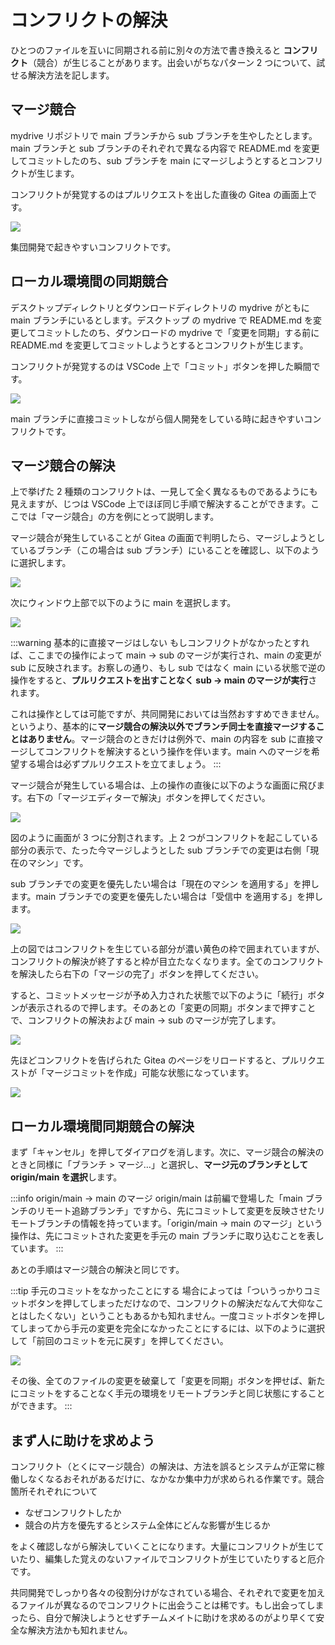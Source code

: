 # コンフリクトの解決

ひとつのファイルを互いに同期される前に別々の方法で書き換えると **コンフリクト**（競合）が生じることがあります。出会いがちなパターン 2 つについて、試せる解決方法を記します。

## マージ競合

mydrive リポジトリで main ブランチから sub ブランチを生やしたとします。main ブランチと sub ブランチのそれぞれで異なる内容で README.md を変更してコミットしたのち、sub ブランチを main にマージしようとするとコンフリクトが生じます。

コンフリクトが発覚するのはプルリクエストを出した直後の Gitea の画面上です。

![](https://md.trap.jp/uploads/upload_aa628555d654142ffdf76c8b43a46f49.png)

集団開発で起きやすいコンフリクトです。

## ローカル環境間の同期競合

デスクトップディレクトリとダウンロードディレクトリの mydrive がともに main ブランチにいるとします。デスクトップ の mydrive で README.md を変更してコミットしたのち、ダウンロードの mydrive で「変更を同期」する前に README.md を変更してコミットしようとするとコンフリクトが生じます。

コンフリクトが発覚するのは VSCode 上で「コミット」ボタンを押した瞬間です。

![](https://md.trap.jp/uploads/upload_73ce431131502cb43c47ce3fc6cfc8e6.png)

main ブランチに直接コミットしながら個人開発をしている時に起きやすいコンフリクトです。

## マージ競合の解決

上で挙げた 2 種類のコンフリクトは、一見して全く異なるものであるようにも見えますが、じつは VSCode 上でほぼ同じ手順で解決することができます。ここでは「マージ競合」の方を例にとって説明します。

マージ競合が発生していることが Gitea の画面で判明したら、マージしようとしているブランチ（この場合は sub ブランチ）にいることを確認し、以下のように選択します。

![](https://md.trap.jp/uploads/upload_14b7413805c4a73632564cbdb42c038d.png)

次にウィンドウ上部で以下のように main を選択します。

![](https://md.trap.jp/uploads/upload_30b467cd528ea092623a088464dd77a4.png)

:::warning 基本的に直接マージはしない
もしコンフリクトがなかったとすれば、ここまでの操作によって main → sub のマージが実行され、main の変更が sub に反映されます。お察しの通り、もし sub ではなく main にいる状態で逆の操作をすると、**プルリクエストを出すことなく sub → main のマージが実行**されます。

これは操作としては可能ですが、共同開発においては当然おすすめできません。というより、基本的に**マージ競合の解決以外でブランチ同士を直接マージすることはありません**。マージ競合のときだけは例外で、main の内容を sub に直接マージしてコンフリクトを解決するという操作を伴います。main へのマージを希望する場合は必ずプルリクエストを立てましょう。
:::

マージ競合が発生している場合は、上の操作の直後に以下のような画面に飛びます。右下の「マージエディターで解決」ボタンを押してください。

![](https://md.trap.jp/uploads/upload_5ede45435ef2a34b0d4a49055de64aa9.png)

図のように画面が 3 つに分割されます。上 2 つがコンフリクトを起こしている部分の表示で、たった今マージしようとした sub ブランチでの変更は右側「現在のマシン」です。

sub ブランチでの変更を優先したい場合は「現在のマシン を適用する」を押します。main ブランチでの変更を優先したい場合は「受信中 を適用する」を押します。

![](https://md.trap.jp/uploads/upload_30ed91bfe6bb4ff462639f7468f49a1e.png)

上の図ではコンフリクトを生じている部分が濃い黄色の枠で囲まれていますが、コンフリクトの解決が終了すると枠が目立たなくなります。全てのコンフリクトを解決したら右下の「マージの完了」ボタンを押してください。

すると、コミットメッセージが予め入力された状態で以下のように「続行」ボタンが表示されるので押します。そのあとの「変更の同期」ボタンまで押すことで、コンフリクトの解決および main → sub のマージが完了します。

![](https://md.trap.jp/uploads/upload_506a8fbe12ad1674ce0ffe73ce488a77.png)

先ほどコンフリクトを告げられた Gitea のページをリロードすると、プルリクエストが「マージコミットを作成」可能な状態になっています。

![](https://md.trap.jp/uploads/upload_4f4432cb1184ab5dde625f014cc7260d.png)

## ローカル環境間同期競合の解決

まず「キャンセル」を押してダイアログを消します。次に、マージ競合の解決のときと同様に「ブランチ > マージ…」と選択し、**マージ元のブランチとして origin/main を選択**します。

:::info origin/main → main のマージ
origin/main は前編で登場した「main ブランチのリモート追跡ブランチ」ですから、先にコミットして変更を反映させたリモートブランチの情報を持っています。「origin/main → main のマージ」という操作は、先にコミットされた変更を手元の main ブランチに取り込むことを表しています。
:::

あとの手順はマージ競合の解決と同じです。

:::tip 手元のコミットをなかったことにする
場合によっては「ついうっかりコミットボタンを押してしまっただけなので、コンフリクトの解決だなんて大仰なことはしたくない」ということもあるかも知れません。一度コミットボタンを押してしまってから手元の変更を完全になかったことにするには、以下のように選択して「前回のコミットを元に戻す」を押してください。

![](https://md.trap.jp/uploads/upload_97c357133c28054d4944a8997d90ff46.png)

その後、全てのファイルの変更を破棄して「変更を同期」ボタンを押せば、新たにコミットをすることなく手元の環境をリモートブランチと同じ状態にすることができます。
:::

## まず人に助けを求めよう

コンフリクト（とくにマージ競合）の解決は、方法を誤るとシステムが正常に稼働しなくなるおそれがあるだけに、なかなか集中力が求められる作業です。競合箇所それぞれについて

- なぜコンフリクトしたか
- 競合の片方を優先するとシステム全体にどんな影響が生じるか

をよく確認しながら解決していくことになります。大量にコンフリクトが生じていたり、編集した覚えのないファイルでコンフリクトが生じていたりすると厄介です。

共同開発でしっかり各々の役割分けがなされている場合、それぞれで変更を加えるファイルが異なるのでコンフリクトに出会うことは稀です。もし出会ってしまったら、自分で解決しようとせずチームメイトに助けを求めるのがより早くて安全な解決方法かも知れません。